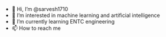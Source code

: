 - 👋 Hi, I’m @sarvesh1710
- 👀 I’m interested in machine learning and artificial intelligence
- 🌱 I’m currently learning ENTC engineering
- 📫 How to reach me

<!---
sarvesh1710/sarvesh1710 is a ✨ special ✨ repository because its `README.md` (this file) appears on your GitHub profile.
You can click the Preview link to take a look at your changes.
--->
